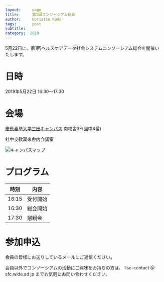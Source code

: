 ```yaml
---
layout:     page
title:      第1回コンソーシアム総会
author:     Noriatsu Kudo
tags: 		post 
subtitle:  	
category:  2019
---
```

<!-- Start Writing Below in Markdown -->
5月22日に、第1回ヘルスケアデータ社会システムコンソーシアム総会を開催いたします。

# 日時
2019年5月22日 16:30～17:30

# 会場
[慶應義塾大学三田キャンパス](https://www.keio.ac.jp/ja/maps/mita.html) 南校舎3F(図中4番)

社中交歓萬來舎内会議室

![キャンパスマップ](https://www.keio.ac.jp/ja/assets/images/maps/mita/img_05_JA.jpg)

# プログラム

| 時刻 | 内容 |
|---|---|
| 16:15 | 受付開始 |
| 16:30 | 総会開始 |
| 17:30 | 懇親会 |

# 参加申込
会員の皆様にお送りしているメールにご返信ください。

会員以外でコンソーシアムの活動にご興味をお持ちの方は、 lisc-contact ＠ sfc.wide.ad.jp までお気軽にお問い合わせください。

